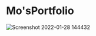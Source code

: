 # Mo'sPortfolio
![Screenshot 2022-01-28 144432](https://user-images.githubusercontent.com/98623398/152070556-e0041d8f-21b4-42d5-a211-d89af663d6be.png)
